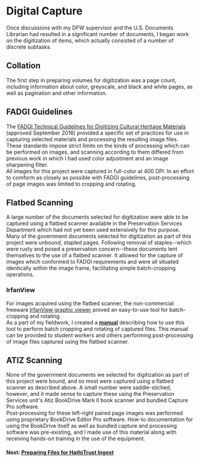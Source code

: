 # Digital Capture  
Once discussions with my DFW supervisor and the U.S. Documents Librarian had resulted in a significant number of documents, I began work on the digitization of items, which actually consisted of a number of discrete subtasks. 
## Collation  
The first step in preparing volumes for digitization was a page count, including information about color, greyscale, and black and white pages, as well as pagination and other information.  
## FADGI Guidelines  
The [FADGI Technical Guidelines for Digitizing Cultural Heritage Materials](http://www.digitizationguidelines.gov/guidelines/digitize-technical.html) (approved September 2016) provided a specific set of practices for use in capturing selected materials and processing the resulting image files. These standards impose strict limits on the kinds of processing which can be performed on images, and scanning according to them differed from previous work in which I had used color adjustment and an image sharpening filter.  
All images for this project were captured in full-color at 400 DPI. In an effort to comform as closely as possible with FADGI guidelines, post-processing of page images was limited to cropping and rotating. 
## Flatbed Scanning
A large number of the documents selected for digitization were able to be captured using a flatbed scanner available in the Preservation Services Department which had not yet been used extensively for this purpose.  
Many of the government documents selected for digitization as part of this project were unbound, stapled pages. Following removal of staples--which were rusty and posed a preservation concern--these documents lent themselves to the use of a flatbed scanner. It allowed for the capture of images which conformed to FADGI requirements and were all situated identically within the image frame, facilitating simple batch-cropping operations.
### IrfanView  
For images acquired using the flatbed scanner, the non-commercial freeware [IrfanView graphic viewer](https://www.irfanview.com/) proved an easy-to-use tool for batch-cropping and rotating.  
As a part of my fieldwork, I created a  **[manual](https://docs.google.com/document/d/1cGxYIVi6WcWNqO4dC5fZPn6Umc1MLZbF_RT7pRfy17g/edit?usp=sharing)** describing how to use this tool to perform batch cropping and rotating of captured files. This manual can be provided to student workers and others performing post-processing of image files captured using the flatbed scanner.
## ATIZ Scanning
None of the government documents we selected for digitization as part of this project were bound, and so most were captured using a flatbed scanner as described above. A small number were saddle-stiched, however, and it made sense to capture these using the Preservation Services unit's Atiz BookDrive Mark II book scanner and bundled Capture Pro software.  
Post-processing for these left-right paired page images was performed using  proprietary BookDrive Editor Pro software. How-to documentation for using the BookDrive itself as well as bundled capture and processing software was pre-existing, and I made use of this material along with receiving hands-on training in the use of the equipment.
#### Next: [Preparing Files for HathiTrust Ingest](HathiTrustFilePrep.md)
